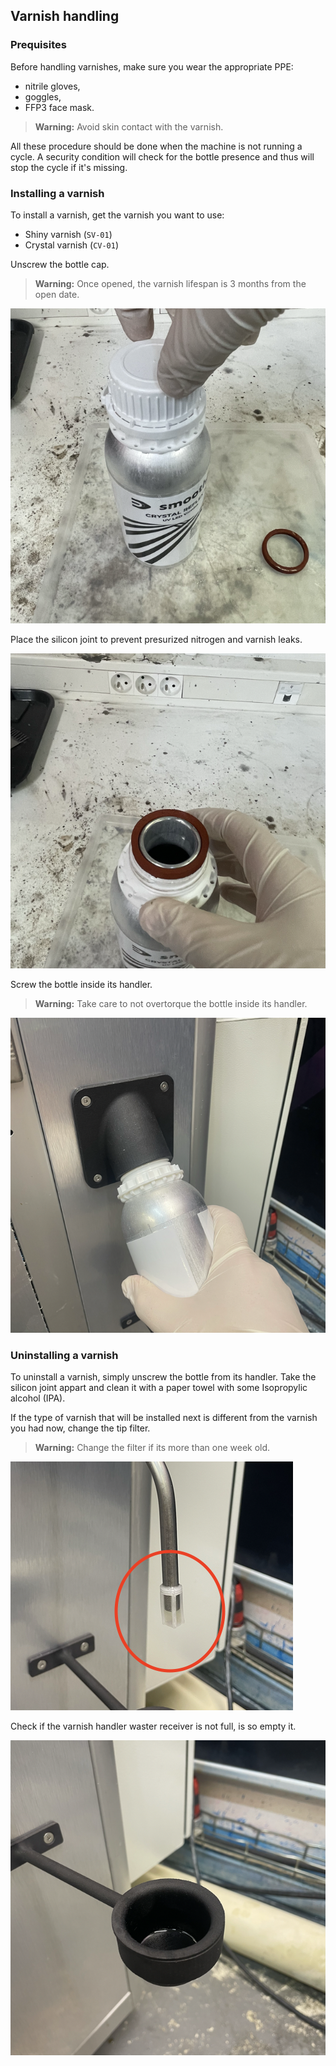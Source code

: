 ## Varnish handling

### Prequisites

Before handling varnishes, make sure you wear the appropriate PPE:

- nitrile gloves,
- goggles,
- FFP3 face mask.

> **Warning:** Avoid skin contact with the varnish.

All these procedure should be done when the machine is not running a cycle. A security condition will check for the bottle presence and thus will stop the cycle if it's missing.

### Installing a varnish

To install a varnish, get the varnish you want to use:

- Shiny varnish (`SV-01`)
- Crystal varnish (`CV-01`)

Unscrew the bottle cap.

> **Warning:** Once opened, the varnish lifespan is 3 months from the open date.

![Unscrewing bottle cap](unscrew_bottle_cap.png)

Place the silicon joint to prevent presurized nitrogen and varnish leaks.

![Place silicon joint](place_silicon_joint.png)

Screw the bottle inside its handler.

> **Warning:** Take care to not overtorque the bottle inside its handler.

![Screw the varnish bottle](screw_bottle.png)

### Uninstalling a varnish

To uninstall a varnish, simply unscrew the bottle from its handler.
Take the silicon joint appart and clean it with a paper towel with some Isopropylic alcohol (IPA).

If the type of varnish that will be installed next is different from the varnish you had now, change the tip filter.

> **Warning:** Change the filter if its more than one week old.

![Tip filter](tip_filter.png)

Check if the varnish handler waster receiver is not full, is so empty it.

![Varnish handler waste receiver](varnish_waste_receiver.png)
